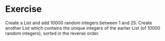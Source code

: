# Exercise

Create a List and add 10000 random integers between 1 and 25.
Create another List which contains the unique integers of the earlier List (of 10000 random integers), sorted in the reverse order.